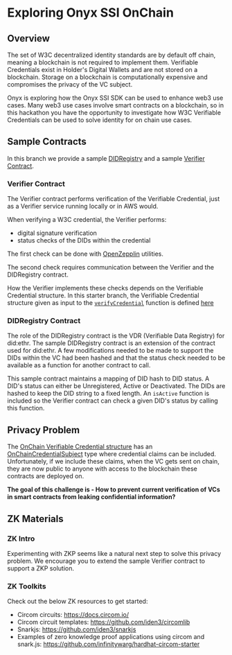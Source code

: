 # Exploring Onyx SSI OnChain

## Overview
The set of W3C decentralized identity standards are by default off chain, meaning a blockchain is not required to implement them. Verifiable Credentials exist in Holder's Digital Wallets and are not stored on a blockchain. Storage on a blockchain is computationally expensive and compromises the privacy of the VC subject. 

Onyx is exploring how the Onyx SSI SDK can be used to enhance web3 use cases. Many web3 use cases involve smart contracts on a blockchain, so in this hackathon you have the opportunity to investigate how W3C Verifiable Credentials can be used to solve identity for on chain use cases.

## Sample Contracts

In this branch we provide a sample [DIDRegistry](src/services/common/did/contracts/metadata/DIDRegistryOnChain.sol) and a sample [Verifier Contract](src/services/common/did/contracts/metadata/Verifier.sol). 

### Verifier Contract
The Verifier contract performs verification of the Verifiable Credential, just as a Verifier service running locally or in AWS would.

When verifying a W3C credential, the Verifier performs:
* digital signature verification
* status checks of the DIDs within the credential

The first check can be done with [OpenZepplin](https://docs.openzeppelin.com/contracts/2.x/utilities) utilities.

The second check requires communication between the Verifier and the DIDRegistry contract. 

How the Verifier implements these checks depends on the Verifiable Credential structure. In this starter branch, the Verifiable Credential structure given as input to the [`verifyCredential`](src/services/common/did/contracts/Verifier.sol#L96) function is defined [here](src/services/common/did/contracts/IVerifier.sol#L23)

### DIDRegistry Contract
The role of the DIDRegistry contract is the VDR (Verifiable Data Registry) for did:ethr. The sample DIDRegistry contract is an extension of the contract used for did:ethr. A few modifications needed to be made to support the DIDs within the VC had been hashed and that the status check needed to be available as a function for another contract to call.

This sample contract maintains a mapping of DID hash to DID status. A DID's status can either be Unregistered, Active or Deactivated. The DIDs are hashed to keep the DID string to a fixed length. An `isActive` function is included so the Verifier contract can check a given DID's status by calling this function.

## Privacy Problem
The [OnChain Verifiable Credential structure](src/services/common/did/contracts/IVerifier.sol#L23) has an [OnChainCredentialSubject](src/services/common/did/contracts/IVerifier.sol#L5) type where credential claims can be included. Unfortunately, if we include these claims, when the VC gets sent on chain, they are now public to anyone with access to the blockchain these contracts are deployed on.

**The goal of this challenge is -	How to prevent current verification of VCs in smart contracts from leaking confidential information?**

## ZK Materials

### ZK Intro
Experimenting with ZKP seems like a natural next step to solve this privacy problem. We encourage you to extend the sample Verifier contract to support a ZKP solution. 

### ZK Toolkits
Check out the below ZK resources to get started:
* Circom circuits: https://docs.circom.io/
* Circom circuit templates: https://github.com/iden3/circomlib
* Snarkjs: https://github.com/iden3/snarkjs
* Examples of zero knowledge proof applications using circom and snark.js: https://github.com/infinitywarg/hardhat-circom-starter 


